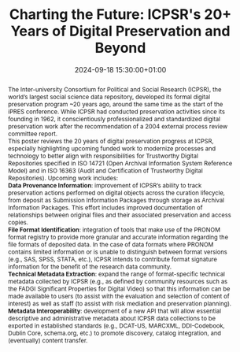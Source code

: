 ---
abstract: 'The Inter-university Consortium for Political and Social Research (ICPSR),
  the world’s largest social science data repository, developed its formal digital
  preservation program ~20 years ago, around the same time as the start of the iPRES
  conference.  While ICPSR had conducted preservation activities since its founding
  in 1962, it conscientiously professionalized and standardized digital preservation
  work after the recommendation of a 2004 external process review committee report.


  This poster reviews the 20 years of digital preservation progress at ICPSR, especially
  highlighting upcoming funded work to modernize processes and technology to better
  align with responsibilities for Trustworthy Digital Repositories specified in ISO
  14721 (Open Archival Information System Reference Model) and in ISO 16363 (Audit
  and Certification of Trustworthy Digital Repositories).  Upcoming work includes:


  **Data Provenance Information**: improvement of ICPSR’s ability to track preservation
  actions performed on digital objects across the curation lifecycle, from deposit
  as Submission Information Packages through storage as Archival Information Packages.
  This effort includes improved documentation of relationships between original files
  and their associated preservation and access copies.



  **File Format Identification**: integration of tools that make use of the PRONOM
  format registry to provide more granular and accurate information regarding the
  file formats of deposited data. In the case of data formats where PRONOM contains
  limited information or is unable to distinguish between format versions (e.g., SAS,
  SPSS, STATA, etc.), ICPSR intends to contribute format signature information for
  the benefit of the research data community.



  **Technical Metadata Extraction**: expand the range of format-specific technical
  metadata collected by ICPSR (e.g., as defined by community resources such as the
  FADGI Significant Properties for Digital Video) so that this information can be
  made available to users (to assist with the evaluation and selection of content
  of interest) as well as staff (to assist with risk mediation and preservation planning).



  **Metadata Interoperability**: development of a new API that will allow essential
  descriptive and administrative metadata about ICPSR data collections to be exported
  in established standards (e.g., DCAT-US, MARCXML, DDI-Codebook, Dublin Core, schema.org,
  etc.) to promote discovery, catalog integration, and (eventually) content transfer.'
creators:
- Jared Lyle
- ' Mike Shallcross'
date: 2024-09-18 15:30:00+01:00
document_url: https://zenodo.org/records/13704260/download/pdf
grand_parent: iPRES
institutions: []
keywords:
- approaches to preservation
- start 2 preserve
landing_page_url: https://zenodo.org/records/13704260
language: eng
layout: publication
license: Creative Commons Attribution 4.0 (CC-BY-4.0)
notes_url: ''
parent: iPRES 2024
publication_type: poster
size: null
slides_url: ''
source_name: iPRES
stream_url: ''
title: 'Charting the Future: ICPSR''s 20+ Years of Digital Preservation and Beyond'
year: 2024
---